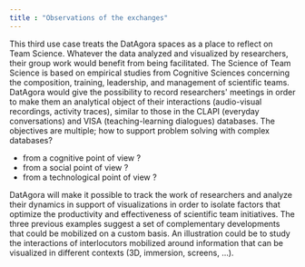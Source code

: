 ```yaml
---
title : "Observations of the exchanges"
---
```


This third use case treats the DatAgora spaces as a place to reflect on Team Science. Whatever the data analyzed and visualized by researchers, their group work would benefit from being facilitated. The Science of Team Science is based on empirical studies from Cognitive Sciences concerning the composition, training, leadership, and management of scientific teams. DatAgora would give the possibility to record researchers' meetings in order to make them an analytical object of their interactions (audio-visual recordings, activity traces), similar to those in the CLAPI (everyday conversations) and VISA (teaching-learning dialogues) databases. The objectives are multiple; how to support problem solving with complex databases?
* from a cognitive point of view ?
* from a social point of view ?
* from a technological point of view ?

DatAgora will make it possible to track the work of researchers and analyze their dynamics in support of visualizations in order to isolate factors that optimize the productivity and effectiveness of scientific team initiatives.
The three previous examples suggest a set of complementary developments that could be mobilized on a custom basis. An illustration could be to study the interactions of interlocutors mobilized around information that can be visualized in different contexts (3D, immersion, screens, ...).
